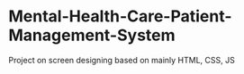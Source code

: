 # Mental-Health-Care-Patient-Management-System
Project on screen designing based on mainly HTML, CSS, JS
